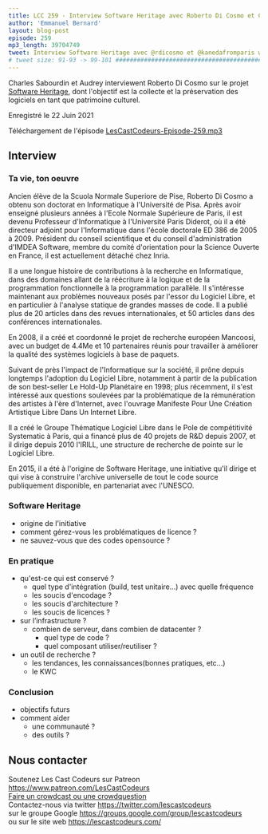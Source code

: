 ```yaml
---
title: LCC 259 - Interview Software Heritage avec Roberto Di Cosmo et Charles Sabourdin
author: 'Emmanuel Bernard'
layout: blog-post
episode: 259
mp3_length: 39704749
tweet: Interview Software Heritage avec @rdicosmo et @kanedafromparis www.softwareheritage.org
# tweet size: 91-93 -> 99-101 #######################################################################
---
```

Charles Sabourdin et Audrey interviewent Roberto Di Cosmo sur le projet [Software Heritage](www.softwareheritage.org), dont l'objectif est la collecte et la préservation des logiciels en tant que patrimoine culturel.
 
Enregistré le 22 Juin 2021

Téléchargement de l'épisode [LesCastCodeurs-Episode-259.mp3](https://traffic.libsyn.com/lescastcodeurs/LesCastCodeurs-Episode-259.mp3)

## Interview

### Ta vie, ton oeuvre

Ancien élève de la Scuola Normale Superiore de Pise, Roberto Di Cosmo a obtenu son doctorat en Informatique à l'Université de Pisa. Après avoir enseigné plusieurs années à l'Ecole Normale Supérieure de Paris, il est devenu Professeur d'Informatique à l'Université Paris Diderot, où il a été directeur adjoint pour l'Informatique dans l'école doctorale ED 386 de 2005 à 2009. Président du conseil scientifique et du conseil d'administration d'IMDEA Software, membre du comité d'orientation pour la Science Ouverte en France, il est actuellement détaché chez Inria.

Il a une longue histoire de contributions à la recherche en Informatique, dans des domaines allant de la réécriture à la logique et de la programmation fonctionnelle à la programmation parallèle. Il s'intéresse maintenant aux problèmes nouveaux posés par l'essor du Logiciel Libre, et en particulier à l'analyse statique de grandes masses de code. Il a publié plus de 20 articles dans des revues internationales, et 50 articles dans des conférences internationales.

En 2008, il a créé et coordonné le projet de recherche européen Mancoosi, avec un budget de 4.4Me et 10 partenaires réunis pour travailler à améliorer la qualité des systèmes logiciels à base de paquets.

Suivant de près l'impact de l'Informatique sur la société, il prône depuis longtemps l'adoption du Logiciel Libre, notamment à partir de la publication de son best-seller Le Hold-Up Planétaire en 1998; plus récemment, il s'est intéressé aux questions soulevées par la problématique de la rémunération des artistes à l'ère d'Internet, avec l'ouvrage Manifeste Pour Une Création Artistique Libre Dans Un Internet Libre.

Il a créé le Groupe Thématique Logiciel Libre dans le Pole de compétitivité Systematic à Paris, qui a financé plus de 40 projets de R&D depuis 2007, et il dirige depuis 2010 l'IRILL, une structure de recherche de pointe sur le Logiciel Libre.

En 2015, il a été à l'origine de Software Heritage, une initiative qu'il dirige et qui vise à construire l'archive universelle de tout le code source publiquement disponible, en partenariat avec l'UNESCO.

### Software Heritage

- origine de l'initiative
- comment gérez-vous les problématiques de licence ?
- ne sauvez-vous que des codes opensource ? 

### En pratique

- qu'est-ce qui est conservé ?
    - quel type d'intégration (build, test unitaire...) avec quelle fréquence
    - les soucis d'encodage ?
    - les soucis d'architecture ?
    - les soucis de licences ?
 - sur l’infrastructure ?
   - combien de serveur, dans combien de datacenter ?
     - quel type de code ?
     - quel composant utiliser/reutiliser ?
- un outil de recherche ?
    - les tendances, les connaissances(bonnes pratiques, etc...)
    - le KWC

### Conclusion

 - objectifs futurs
 - comment aider
    - une communauté ?
    - des outils ?

## Nous contacter

Soutenez Les Cast Codeurs sur Patreon <https://www.patreon.com/LesCastCodeurs>  
[Faire un crowdcast ou une crowdquestion](https://lescastcodeurs.com/crowdcasting/)  
Contactez-nous via twitter <https://twitter.com/lescastcodeurs>  
sur le groupe Google <https://groups.google.com/group/lescastcodeurs>  
ou sur le site web <https://lescastcodeurs.com/>
<!-- vim: set spelllang=fr: -->
